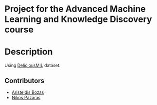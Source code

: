 # Project for the Advanced Machine Learning and Knowledge Discovery course

# Description
Using [DeliciousMIL](https://github.com/hsoleimani/MLTM/tree/master/Data) dataset.

## Contributors
* [Aristeidis Bozas](https://github.com/arbozas)
* [Nikos Pazaras](https://github.com/nikospaz)

